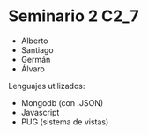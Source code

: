 # Seminario 2 C2_7

* Alberto
* Santiago
* Germán
* Álvaro

Lenguajes utilizados:
* Mongodb (con .JSON)
* Javascript
* PUG (sistema de vistas)
